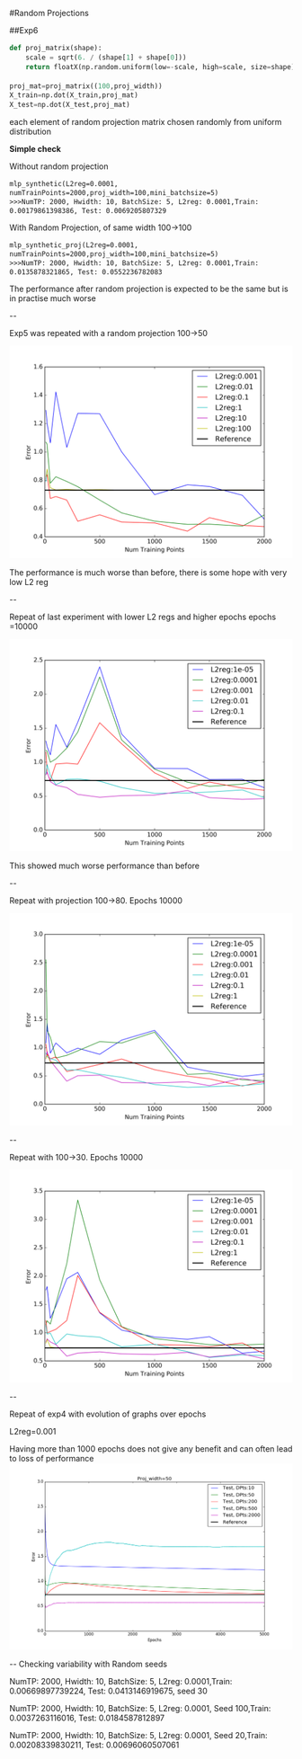 #Random Projections

##Exp6

```python
def proj_matrix(shape):
	scale = sqrt(6. / (shape[1] + shape[0]))
	return floatX(np.random.uniform(low=-scale, high=scale, size=shape))
	
proj_mat=proj_matrix((100,proj_width))
X_train=np.dot(X_train,proj_mat)
X_test=np.dot(X_test,proj_mat)
```
each element of random projection matrix chosen randomly from uniform distribution


**Simple check**

Without random projection

    mlp_synthetic(L2reg=0.0001, numTrainPoints=2000,proj_width=100,mini_batchsize=5)
    >>>NumTP: 2000, Hwidth: 10, BatchSize: 5, L2reg: 0.0001,Train: 0.00179861398386, Test: 0.0069205807329

    
    

With Random Projection, of same width 100->100

    mlp_synthetic_proj(L2reg=0.0001, numTrainPoints=2000,proj_width=100,mini_batchsize=5)
    >>>NumTP: 2000, Hwidth: 10, BatchSize: 5, L2reg: 0.0001,Train: 0.0135878321865, Test: 0.0552236782083



The performance after random projection is expected to be the same but is in practise much worse


--

Exp5 was repeated with a random projection 100->50 

![Exp6](rand_proj1.png)


The performance is much worse than before, there is some hope with very low L2 reg

--

Repeat of last experiment with lower L2 regs and higher epochs epochs =10000

![Exp6](exp6b50.png)

This showed much worse performance than before


--

Repeat with projection 100->80. Epochs 10000

![Exp6](exp6b80.png)




--

Repeat with 100->30. Epochs 10000

![Exp6](exp6b30.png)




--

Repeat of exp4 with evolution of graphs over epochs 

L2reg=0.001

Having more than 1000 epochs does not give any benefit and can often lead to loss of performance 
![Exp6](exp6_evolution.png)


--
Checking variability with Random seeds


NumTP: 2000, Hwidth: 10, BatchSize: 5, L2reg: 0.0001,Train: 0.00669897739224, Test: 0.0413146919675, seed 30

NumTP: 2000, Hwidth: 10, BatchSize: 5, L2reg: 0.0001, Seed 100,Train: 0.0037263116016, Test: 0.0184587812897

NumTP: 2000, Hwidth: 10, BatchSize: 5, L2reg: 0.0001, Seed 20,Train: 0.00208339830211, Test: 0.00696060507061


